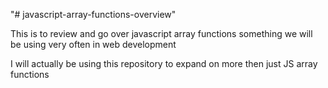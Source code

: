"# javascript-array-functions-overview" 

This is to review and go over javascript array functions something we will be using very often in web development

I will actually be using this repository to expand on more then just JS array functions